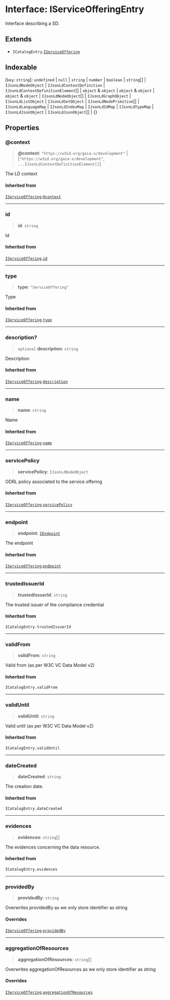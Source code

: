 # Interface: IServiceOfferingEntry

Interface describing a SD.

## Extends

- `ICatalogEntry`.[`IServiceOffering`](IServiceOffering.md)

## Indexable

\[`key`: `string`\]: `undefined` \| `null` \| `string` \| `number` \| `boolean` \| `string`[] \| `IJsonLdNodeObject` \| `IJsonLdContextDefinition` \| `IJsonLdContextDefinitionElement`[] \| `object` & `object` \| `object` & `object` \| `object` & `object` \| `IJsonLdNodeObject`[] \| `IJsonLdGraphObject` \| `IJsonLdListObject` \| `IJsonLdSetObject` \| `IJsonLdNodePrimitive`[] \| `IJsonLdLanguageMap` \| `IJsonLdIndexMap` \| `IJsonLdIdMap` \| `IJsonLdTypeMap` \| `IJsonLdJsonObject` \| `IJsonLdJsonObject`[] \| \{\}

## Properties

### @context

> **@context**: `"https://w3id.org/gaia-x/development"` \| \[`"https://w3id.org/gaia-x/development"`, `...IJsonLdContextDefinitionElement[]`\]

The LD context

#### Inherited from

[`IServiceOffering`](IServiceOffering.md).[`@context`](IServiceOffering.md#@context)

***

### id

> **id**: `string`

Id

#### Inherited from

[`IServiceOffering`](IServiceOffering.md).[`id`](IServiceOffering.md#id)

***

### type

> **type**: `"ServiceOffering"`

Type

#### Inherited from

[`IServiceOffering`](IServiceOffering.md).[`type`](IServiceOffering.md#type)

***

### description?

> `optional` **description**: `string`

Description

#### Inherited from

[`IServiceOffering`](IServiceOffering.md).[`description`](IServiceOffering.md#description)

***

### name

> **name**: `string`

Name

#### Inherited from

[`IServiceOffering`](IServiceOffering.md).[`name`](IServiceOffering.md#name)

***

### servicePolicy

> **servicePolicy**: `IJsonLdNodeObject`

ODRL policy associated to the service offering

#### Inherited from

[`IServiceOffering`](IServiceOffering.md).[`servicePolicy`](IServiceOffering.md#servicepolicy)

***

### endpoint

> **endpoint**: [`IEndpoint`](IEndpoint.md)

The endpoint

#### Inherited from

[`IServiceOffering`](IServiceOffering.md).[`endpoint`](IServiceOffering.md#endpoint)

***

### trustedIssuerId

> **trustedIssuerId**: `string`

The trusted issuer of the compliance credential

#### Inherited from

`ICatalogEntry.trustedIssuerId`

***

### validFrom

> **validFrom**: `string`

Valid from (as per W3C VC Data Model v2)

#### Inherited from

`ICatalogEntry.validFrom`

***

### validUntil

> **validUntil**: `string`

Valid until (as per W3C VC Data Model v2)

#### Inherited from

`ICatalogEntry.validUntil`

***

### dateCreated

> **dateCreated**: `string`

The creation date.

#### Inherited from

`ICatalogEntry.dateCreated`

***

### evidences

> **evidences**: `string`[]

The evidences concerning the data resource.

#### Inherited from

`ICatalogEntry.evidences`

***

### providedBy

> **providedBy**: `string`

Overwrites providedBy as we only store identifier as string

#### Overrides

[`IServiceOffering`](IServiceOffering.md).[`providedBy`](IServiceOffering.md#providedby)

***

### aggregationOfResources

> **aggregationOfResources**: `string`[]

Overwrites aggregationOfResources as we only store identifier as string

#### Overrides

[`IServiceOffering`](IServiceOffering.md).[`aggregationOfResources`](IServiceOffering.md#aggregationofresources)

